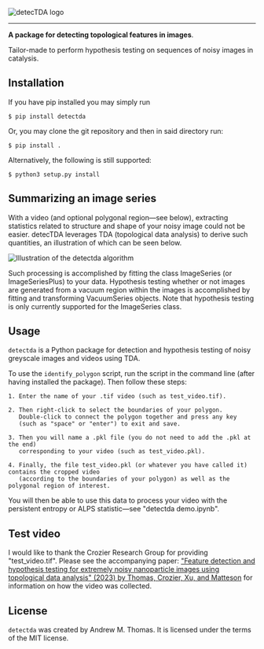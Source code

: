 ![detecTDA logo](https://andrewmthomas.com/wp-content/uploads/2024/07/detectda_logo-e1722264304588.png)

***

**A package for detecting topological features in images**. 

Tailor-made to perform hypothesis testing on sequences of noisy images in catalysis. 

## Installation

If you have pip installed you may simply run 
 
```
$ pip install detectda
```
 
Or, you may clone the git repository and then in said directory run:

```
$ pip install .
```

Alternatively, the following is still supported:

```
$ python3 setup.py install
```

## Summarizing an image series

With a video (and optional polygonal region&mdash;see below), extracting statistics related to structure and shape of your noisy image could not be easier. detecTDA leverages TDA (topological data analysis) to derive such quantities, an illustration of which can be seen below. 

![Illustration of the detectda algorithm](https://andrewmthomas.com/wp-content/uploads/2024/07/detectdaALGORITHM.png)

Such processing is accomplished by fitting the class ImageSeries (or ImageSeriesPlus) to your data. Hypothesis testing whether or not images are generated from a vacuum region within the images is accomplished by fitting and transforming VacuumSeries objects. Note that hypothesis testing is only currently supported for the ImageSeries class. 

## Usage

`detectda` is a Python package for detection and hypothesis testing of noisy greyscale images and videos using TDA.

To use the `identify_polygon` script, run the script in the command line (after having installed the package). Then follow these steps: 

	1. Enter the name of your .tif video (such as test_video.tif). 

	2. Then right-click to select the boundaries of your polygon. 
	   Double-click to connect the polygon together and press any key 
	   (such as "space" or "enter") to exit and save. 

	3. Then you will name a .pkl file (you do not need to add the .pkl at the end) 
	   corresponding to your video (such as test_video.pkl). 

	4. Finally, the file test_video.pkl (or whatever you have called it) contains the cropped video 
	   (according to the boundaries of your polygon) as well as the polygonal region of interest. 

You will then be able to use this data to process your video with the persistent entropy or ALPS statistic&mdash;see "detectda demo.ipynb".

## Test video

I would like to thank the Crozier Research Group for providing "test_video.tif". Please see the accompanying paper: ["Feature detection and hypothesis testing for extremely noisy nanoparticle images using topological data analysis" (2023) by Thomas, Crozier, Xu, and Matteson](https://www.tandfonline.com/doi/epdf/10.1080/00401706.2023.2203744) for information on how the video was collected.

## License

`detectda` was created by Andrew M. Thomas. It is licensed under the terms of the MIT license. 
